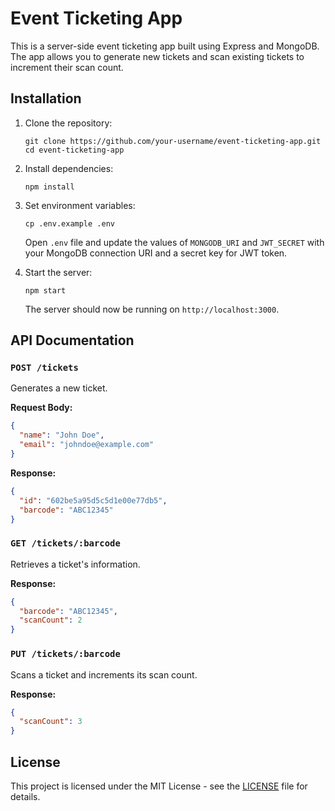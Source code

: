 # Event Ticketing App

This is a server-side event ticketing app built using Express and MongoDB. The app allows you to generate new tickets and scan existing tickets to increment their scan count.

## Installation

1. Clone the repository:

   ```
   git clone https://github.com/your-username/event-ticketing-app.git
   cd event-ticketing-app
   ```

2. Install dependencies:

   ```
   npm install
   ```

3. Set environment variables:

   ```
   cp .env.example .env
   ```

   Open `.env` file and update the values of `MONGODB_URI` and `JWT_SECRET` with your MongoDB connection URI and a secret key for JWT token.

4. Start the server:

   ```
   npm start
   ```

   The server should now be running on `http://localhost:3000`.

## API Documentation

### `POST /tickets`

Generates a new ticket.

**Request Body:**

```json
{
  "name": "John Doe",
  "email": "johndoe@example.com"
}
```

**Response:**

```json
{
  "id": "602be5a95d5c5d1e00e77db5",
  "barcode": "ABC12345"
}
```

### `GET /tickets/:barcode`

Retrieves a ticket's information.

**Response:**

```json
{
  "barcode": "ABC12345",
  "scanCount": 2
}
```

### `PUT /tickets/:barcode`

Scans a ticket and increments its scan count.

**Response:**

```json
{
  "scanCount": 3
}
```

## License

This project is licensed under the MIT License - see the [LICENSE](LICENSE) file for details.
